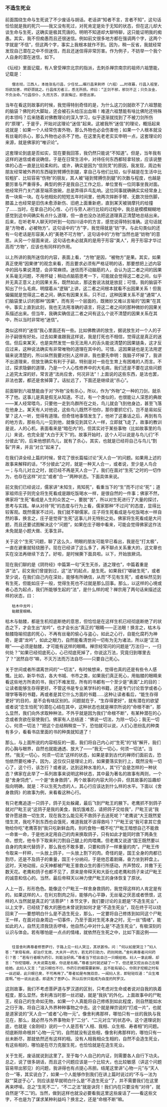 ### 不造生死业

   前面围绕生命与生死说了不少废话与胡话。老话讲“知者不言，言者不知”，这句话恰恰就是我的死穴——我又没有死过，对死肯定是处于无知的状态，但在这儿却大谈生命与生死，这确实是极其荒唐的。明明不知道却大聊特聊，这只能证明我的痴愚。其实，我不但痴愚而且还很迷信。例如前文很多地方都在强调两个字，这两个字就是“不信”，但这两个字，事实上我根本就作不到。因为，稍一反省，我就经常发现自己潜在之中不但迷信，而且还迷信得非常厉害。作为例子，不妨举一个我个人自身的潜在迷信，如下。

   《坛经》里面记载，有人曾受禅宗北宗的指派，去刺杀禅宗南宗的祖师六祖慧能，记载是：

```
   僧志彻，江西人，本姓张名行昌，少任仗……嘱行昌来剌师（六祖）……时夜暮，行昌入祖室，将欲加害，师舒颈就之。行昌挥刃者三，悉无所损。师曰：“正剑不邪，邪剑不正；只负汝金，不负汝命。”行昌惊仆，久而方苏，求哀悔过，即愿出家。
```

   当年在看这则故事的时候，我觉得特别奇怪的是，为什么这刀剑就砍不了六祖慧能的脑袋？佛陀的大脚趾，还会被石头给压出血嘛！难道六祖慧能有啥比佛陀还特殊的本领吗？后来随着对佛教理论的深入学习，似乎逐渐就找到了不被刀剑所伤的“原理”，于是乎，开始对这理论“迷信”起来。这被我所“迷信”的理论，概括起来说就是：如果一个人经常伤害外物，那么外物也必会伤害他；如果一个人根本就没有丝毫的杀心，那么外物也必杀不了他。在这里先老老实实申明一点，这套理论的来源，就是佛家的“唯识论”。

   这套理论到底是否如实，现在要我回答，我仍然只能说“不知道”。但是，当年我有这样的迷信或者说确信，于是在日常生活中，对待任何东西都轻拿轻放，应该说整体的心态一直是比较柔和的。或许，确实是因为“信则灵”的原因，我发现，周边有朋友经常被外界的东西碰到臂膊伤到腿，拿自己与他们比较，似乎越是在生活中比较粗犷、比较容易“伤物”的朋友，其人被“碰到臂膊伤到腿”的次数与程度，也越是要厉害与严重得多。典型的例子是我自己工作之后，单位里有一位同事坐我对面。他经常开门关门甚至端茶放碗，总是弄得乒乓乱响。这位同事就确确实实经常身上青一块紫一块。在与他相处的短短五年时间里，他两次摔断手臂、无数次扭伤脚，膝盖上也经常是旧伤未愈添新伤、旧疤上面重新疤，直到某天被骑摩托的给撞了……当时，在拿自己的心性、心行与旁人进行比较的过程中，我总是模模糊糊地感觉到这中间确实有点什么道理，但一直也没办法把这道理真正清楚地总结出来。后来，在听老年人聊天时听到一句四川话中的方言，感觉说得特别准确。这句话就是“方物者，必被物方”。这句话中的“方”字，我觉得就是“妨”字。与此句类似的还有一句老话是形容美人的“美艳不可方物”，这句话中的“方物”当然也是“妨物”的意思。从另一个层面来说，这句话也未必就真的是用于形容“美人”，用于形容才华过高而“方物”，应该也有同样的作用。

   以上所讲的我所迷信的内容，表面上看，“方物”是因，“被物方”是果。其实，如果真正使用“因果律”的观念来看，而且要求必须有严格证明的话，那要想把上述内容中的因与果说清楚，会非常麻烦。迷信而不动脑筋的人，会认为这二者之间的因果关系毫无问题，不用怀疑；稍动点脑筋思考一下，可能就会觉得这二者之间，似乎并无真正意义上的因果关系，既然如此，那这套说法就是放屁；可惜，我的脑袋不知出了什么毛病，明摆着从“逻辑”上讲，这二者之间根本就看不出因果关系！但我偏偏就是觉得这二者之间，确实有因果关系，只不过，这种因果关系不是“通常”人们脑袋里认识的那种“因果”，而有另一个层面的，既微妙又难以言喻的“因果”在其中。事实上直到此刻，我也无法用准确的语言，将这二者之间的那种微妙的因果关系描述出来。但当年，我确实确信这二者之间有这么个说不清楚的因果关系在其中，所以当时非常地“迷信”。

   类似这样的“迷信”我心里面还有一些。比如佛教讲的放生，据说放生对一个人的子孙子嗣很有好处。过去如果谁跟我这样说，我是打死也不相信，觉得这是真正的迷信。但后来某天，也是突然发觉一些无法用人的舌头能说清楚的因果链条，这才反应过来，这种说法确实有非常唯物的道理在其中的。可惜，这因果链也是无法用逻辑来说清楚的，所以纵然我要对别人这样讲，我也要先申明：我脑子坏掉了，我讲不出道理来，但放生确实有利于子嗣，特别是对一些在生育上有困难的人而言。不过，探求隐僻的道理，乃是一个人心性修养中的大毛病，我们还是不要在这些问题上追究太深的好。常言道“法尚应舍，何况非法”！上面说的这些东西，是法也罢，非法也罢，都还是舍掉算了。话扯远了，下面还是继续说“杀心”。

   前面聊到六祖慧能由于对“外物”没有杀心，所以，作为“外物”之一种的刀剑，就杀不了他。这事儿是真是假无从知道。不过，有一个类似的，也很能让人深思的典故——某人经常喂鸟，只要他一走到鸟群所在之处，鸟儿就会飞到他身边，甚至飞落在他身上。某天有人对他说，这些鸟儿既然不怕你，那你要抓它们，岂不是易如反掌？这人一听，觉得有道理。但奇怪地事情发生了，他听了这番话之后，再到有鸟的地方去，那些鸟儿一见到他，就像见到其它人一样，立即就飞走了。故事的教训是说，人的心机，表面看来是“暗在内”的，但其实对于某些事物（比如故事里的鸟儿）来说，也完全是“大白于天下”的。故事开始时，这个人可以说是与鸟儿们“不分彼此”的，后来他想抓鸟儿，就有了杀心，其实，也就是已经将自己与鸟儿“割裂”开来，并且“对立”起来了。

   在我们讲全经上篇的时候，曾花了很长篇幅讨论“天人合一”的问题。如果用上述的故事来解释的话，“不分彼此”之时，就是一种天人合一，或者说，至少是人鸟合一；与鸟儿对立之时，就已经不再是天人合一了。我们在面对“生死”之时的一切作为，也存在这样“对立”或者“合一”两种状态。下面具体来说。

   前文我们已经说过，儒家讲“未知生，焉知死”，看重当下的“生”而不讨论“死”；道家祖师庄子则完全将生死看成是跟吃饭喝水一样，是很自然的一件事；佛家不然，佛家将“生死”看成是人生的众苦之一，要脱“苦”，所以对生死进行了大量的探讨，思考与实践。单从对待“死”的态度与行为上看，儒家那种“不过问”的态度，显得比较客观。既然儒家不过问，我们就不聊儒家。庄子将生死看成是与吃饭喝水一样自然的事，换言之，庄子是觉得“生死”这事儿并无特别之处。佛家将生死看成是大问题，而且还要试图解决这个“问题”，如果在庄子眼中看来，可能会觉得佛家这作法未免就是小题大做、无事生非。

   关于这个“生死”问题，聊了这么久，明眼的朋友可能早已看出，我是在“打太极”，一直在避重就轻绕圈子。现在已经讲了这么多了，再不聊点关系重大的，这文章也实在没法再继续下去了。好啦，是时候撕下面具啦。以下，开始放厥词。

   现在我们聊的是《阴符经》中篇第一句“天生天杀，道之理也”，中篇着重是讲“法”。前文我们曾提到过，这“法”的起点，是生死。如果我们“堪破生死”，或者至少说，在我们自己内在深处，能够有所确信，从而“不见有生死”，或者纵然见到有生死，但能如庄子一般，觉得生死也不过就是那么回事。那么，以这样的心境或者心态为起点，我们所能够生起的“法”，是什么样的呢？禅宗用了两句话来描述这样的状态，曰：

```
   枯木中龙吟；
   骷髅里眼睛。
```
   枯木与骷髅，都是生机彻底断绝的意思，但恰恰是在这样生机已经彻底断绝了的状态之下，才会生出“龙吟”，也才会长出“真正的”眼睛——正法眼！换言之，枯木与骷髅隐喻彻底的死心，不再有丝毫的偷心与盗心，如此之心行，自能化腐朽为神奇，是谓“龙吟”，如此之眼力，自然能看清世间一切有为无为诸法，所以是“正法眼”——必须是骷髅，才可能有这样的眼睛。禅宗经常问的问题是“万法归一，一归何处？”如果已经彻底死心，心已彻底死掉了，你说这万法，究竟归到哪里去了？“泯然自尽”嘛，不灭万法而万法自尽——只要自己死心。

   关于世间或者所谓离世间的“一切法”，有时候想来，觉得也真的还是有些令人感慨。比如，新华书店，各大书城、书市之类，如果我们真正死心，用骷髅的眼睛来看这些地方所卖的书，我们不难发现，所有的书都有一个至少是“表面”上的目的：让读者能够生存得更好。不管这书是专业某学科的书籍，还是专门讨论哲学或者心理学等等的书籍，再或者是其它什么方面的书籍……这种让读者看后，“能生存得更好”的目的，是不会有啥区别的。问题就在于，“生存得更好”，就有潜在的欲望或者说“恋生怕死”的潜在心结在其中，这种状态也就是禅宗所说的“命根不断”，那么显然，我们向外求取种种法，不外乎就是因为我们“命根不断”，有某种潜在的心念或者贪欲在驱使我们。佛家有人总结道：“佛说一切法，为除一切心；我无一切心，何须一切法？”把这个总结稍稍变一下，恐怕就可以说，人们心思纷乱的种类有多少，看看书店里面的书的种类就知道了！

   那么，与上面所说的内容相反的一面，我们将自己内心对“生死”的“结”解开，我们的心胸与眼界，自然也就能通透、放大了——“我无一切心，何须一切法”。当然，“我无一切心，何须一切法”这样的状态，如果是拿到古代的禅师们面前去，恐怕依然要吃棒子。因为，这仅仅只是理论上的，如果要落实到行上，既然没有一切心了，这个行，该怎行？或者说，达到这种水准的人，其“行”会是怎样的一种状态？佛家在此举了一系列故事来说明这种状态，其中最为著名的故事有两则，一个是“舍身饲虎”，一个是“舍身救鸽”。两个故事的内容大同小异，但其故事的旨趣却指向明确，就是：不以生死为虑的人，其心行应该达到什么样的水平。下面以《舍身救鸽》的故事为例，来看看这种心行。

   有只老鹰追逐一只鸽子，鸽子无处躲藏，最后飞到尸毗王的腋下。老鹰抓不到鸽子就对尸毗王说“这鸽子是我的美食，我饥饿难忍，请把鸽子交给我”，尸毗王说“我曾许愿拯救一切生灵，现在我怎么能见死不救鸽子去送死呢？”老鹰说“大王既然爱惜生灵，我吃不到东西也会饿死，难道我就不该得救吗？”尸毗王说“我可拿其它食物给你吃”老鹰答到“我只吃新鲜血肉，别的食物一概不吃”尸毗王暗想自己不能救一命害一命，于是他决定用自己的肉来换取鸽子，只有如此才能同时救下两条生命。想完，他令手下取来利刀割自己腿上的肉喂鹰。但老鹰又说道“国王既然要以自身的肉来代替鸽子，那么我也不敢多要，只要和鸽子一样重量的肉”。尸毗王传令取来一秆秤，一头放上鸽子，一头放上割下的肉。奇怪的是，国王全身的肉都已割尽，还是不及鸽子的重量，国王十分纳闷，于是他忍着剧痛，奋力坐到秤盘上。这时，天地动摇，众天神都被尸毗王普救众生的善行所感动，齐声赞叹，并撒下无数天花。老鹰和鸽子也都不见了，原来是帝释天和大臣化成老鹰和鸽子来试尸毗王的诚意和信心的。当然，最后帝释天以神力使尸毗王的身体恢复了原状。

   人上一百，形形色色。能像这个尸毗王一样舍身救鸽的，我觉得这样的人肯定是有的。如果这样的人，在利刃割肉之际，能够内心平静，无丝毫之厌恶或者愤恨，这样的人当然就是真正的“活菩萨”！本节文字，我们要讨论的主题是“不造生死业”，以上文字，已经绕了极大的圈也未曾说到如何才是“不造生死业”，现在终于可以绕回来了——要想明白什么是不造生死业，那么，一定要将自己修炼到如同这个尸毗王一样，在面对自身周边一切事件，乃至于面对生死本身之时，无一丝“情绪”，能如此的人，自然无须我饶舌啰嗦，他自然心中对什么是“不造生死业”，有极深刻的认识与体会。若有哪怕是一点点的情绪，就依然在生死之中，比如下面这例——
```

   往昔舍利弗尊者修菩萨行，于路上见一妇人哭泣，其状甚怜。问：“何以如是哭泣？”妇人答：“家母有病，却治疗无效，大夫开一药方，若无药引助力，药则罔效。”舍利弗尊者问何药引？答：“若有行者眼为药引，则能治好病。”尊者当下挖出自己一只眼给她。妇人一拿此眼，却言：“你挖错眼，大夫说需左眼，你这是右眼。”尊者当时就迟疑了一下，但还是又挖出自己左眼给她。此妇人又言：“这只眼也不行，作药引的眼需要新鲜，且不能有疑心，你刚才挖眼之时有一丝迟疑，此只眼已臭，不可再用了。”尊者如是布施双目，一闻妇人言，即轻轻叹道：“众生难度啊。”他一说出此语，即退失了菩萨心。所以后世只能成为自度的阿罗汉。
```

   这则故事，我们不考虑菩萨道与罗汉道的区别，只考虑对生命或者说对自我的执着程度，那么显然，舍利弗当时那一丝迟疑，就是“我执”的外化。上面故事中的尸毗王，视自己的生命如无物，如果一个人真能将自己修练到如此程度，则自然能如水之归于海，将自己溶入外界种种事物之中去。这个就是禅宗说的“打成一片”，也就是道家说的“天人合一”或者“心物一元”。像舍利弗那样，哪怕只有一丝的我执与我见在，那么，就必然与外界事物处于“二分”、“二元对立”的状态中。这个道理说到底，也就是《金刚经》说的一个人是否有“人相、我相、众生相、寿者相”的问题。彻底断除命根并“心物一元”的，自然就没有这些相，像舍利弗那样的，哪怕只有一丝未断尽，那就依然还有这样的相。没有人相我相众生相的，自然不会造生死业，有这些相的，哪怕是在尽力克服生死，也恰恰就是在造生死业。

   关于生死，废话就说到这里了。至于每个人自己的内证，则需要各人自行下功夫。总之，说了很多胡话，而且这个问题应该是一个比较大，也比较敏感（讲这个问题容易带出邪见）的问题，我讲得也有点提心吊胆。结尾这里讲“心物一元”与“天人合一”等，其实说白了，如果一个人能够作到我们在讲上篇时说过的“不与一法为敌”“莫逆于心”，则应该是早就明白什么是“不造生死业”了，并不需要我们在这里再来啰嗦。总之“生死不二”，“不二之法”就是诀窍！我们内在只要没有“对待”，就自然是“不二”的。当然，做到这样也就没必要看我这里这些废话了——看这些文字，不也是为了谋求某种利益吗？换言之，还是“命根不断”嘛。

